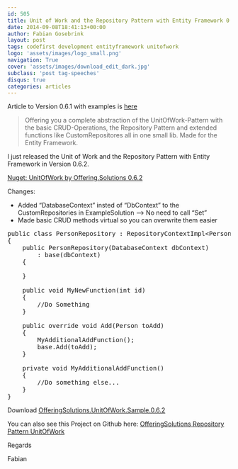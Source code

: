```yaml
---
id: 505
title: Unit of Work and the Repository Pattern with Entity Framework 0.6.2
date: 2014-09-08T18:41:13+00:00
author: Fabian Gosebrink
layout: post
tags: codefirst development entityframework unitofwork 
logo: 'assets/images/logo_small.png'
navigation: True
cover: 'assets/images/download_edit_dark.jpg'
subclass: 'post tag-speeches'
disqus: true
categories: articles
---
```


Article to Version 0.6.1 with examples is [here](http://offering.solutions/2014/08/22/nuget-unitofwok-structure-by-offering-solutions/ "[Update] – [NuGet] – UnitOfWork-Structure by Offering.Solutions (with Example-Solution)")

> <span class="repository-meta-content">Offering you a complete abstraction of the UnitOfWork-Pattern with the basic CRUD-Operations, the Repository Pattern and extended functions like CustomRepositores all in one small lib. Made for the Entity Framework. </span>

I just released the Unit of Work and the Repository Pattern with Entity Framework in Version 0.6.2.

[Nuget: UnitOfWork by Offering.Solutions 0.6.2](https://www.nuget.org/packages/OfferingSolutions.UnitOfWork.Structure/0.6.2)

Changes:

  * Added &#8220;DatabaseContext&#8221; insted of &#8220;DbContext&#8221; to the CustomRepositories in ExampleSolution &#8211;> No need to call &#8220;Set<T>&#8221;
  * Made basic CRUD methods virtual so you can overwrite them easier

<pre class="lang:c# decode:true ">public class PersonRepository : RepositoryContextImpl&lt;Person&gt;, IPersonRepository
{
	public PersonRepository(DatabaseContext dbContext)
		: base(dbContext)
	{

	}

	public void MyNewFunction(int id)
	{
		//Do Something
	}

	public override void Add(Person toAdd)
	{
		MyAdditionalAddFunction();
		base.Add(toAdd);
	}

	private void MyAdditionalAddFunction()
	{
		//Do something else...
	}
}</pre>

Download [OfferingSolutions.UnitOfWork.Sample.0.6.2](http://offering.solutions/wp-content/uploads/2014/09/OfferingSolutions.UnitOfWork.Sample.0.6.2.zip)

You can also see this Project on Github here: [OfferingSolutions Repository Pattern UnitOfWork](https://github.com/OfferingSolutions/OfferingSolutions-RepositoryPattern-UnitOfWork)

Regards

Fabian
